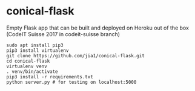 # conical-flask
Empty Flask app that can be built and deployed on Heroku out of the box (CodeIT Suisse 2017 in codeit-suisse branch)

    sudo apt install pip3
    pip3 install virtualenv
    git clone https://github.com/jia1/conical-flask.git
    cd conical-flask
    virtualenv venv
    . venv/bin/activate
    pip3 install -r requirements.txt
    python server.py # for testing on localhost:5000
